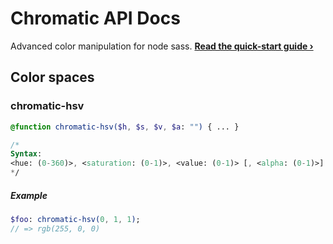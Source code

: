 # Chromatic API Docs
Advanced color manipulation for node sass. **[Read the quick-start guide &rsaquo;](README.md)**

## Color spaces

### chromatic-hsv
```Sass
@function chromatic-hsv($h, $s, $v, $a: "") { ... }

/*
Syntax:
<hue: (0-360)>, <saturation: (0-1)>, <value: (0-1)> [, <alpha: (0-1)>]
*/
```

##### Example
```Sass
$foo: chromatic-hsv(0, 1, 1);
// => rgb(255, 0, 0)
```

